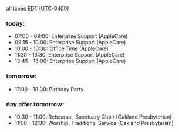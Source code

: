 all times EDT (UTC-0400)

### today:

* 07:00 - 09:00: Enterprise Support (AppleCare)
* 09:15 - 10:00: Enterprise Support (AppleCare)
* 10:00 - 10:30: Office Time (AppleCare)
* 11:30 - 13:30: Enterprise Support (AppleCare)
* 13:45 - 16:00: Enterprise Support (AppleCare)

### tomorrow:

* 17:00 - 18:00: Birthday Party 

### day after tomorrow:

* 10:30 - 11:00: Rehearsal, Sanctuary Choir (Oakland Presbyterian)
* 11:00 - 12:30: Worship, Traditional Service (Oakland Presbyterian)
